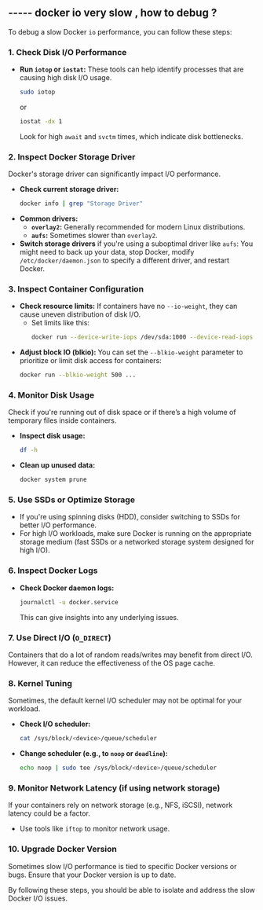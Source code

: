 ## -----  docker io very slow , how to debug ? 

To debug a slow Docker `io` performance, you can follow these steps:

### 1. **Check Disk I/O Performance**
   - **Run `iotop` or `iostat`:** 
     These tools can help identify processes that are causing high disk I/O usage.
     ```bash
     sudo iotop
     ```
     or
     ```bash
     iostat -dx 1
     ```
     Look for high `await` and `svctm` times, which indicate disk bottlenecks.

### 2. **Inspect Docker Storage Driver**
   Docker's storage driver can significantly impact I/O performance.
   - **Check current storage driver:**
     ```bash
     docker info | grep "Storage Driver"
     ```
   - **Common drivers:**
     - **`overlay2`:** Generally recommended for modern Linux distributions.
     - **`aufs`:** Sometimes slower than `overlay2`.
   - **Switch storage drivers** if you're using a suboptimal driver like `aufs`:
     You might need to back up your data, stop Docker, modify `/etc/docker/daemon.json` to specify a different driver, and restart Docker.

### 3. **Inspect Container Configuration**
   - **Check resource limits:** 
     If containers have no `--io-weight`, they can cause uneven distribution of disk I/O.
     - Set limits like this:
       ```bash
       docker run --device-write-iops /dev/sda:1000 --device-read-iops /dev/sda:1000
       ```
   - **Adjust block IO (blkio):**
     You can set the `--blkio-weight` parameter to prioritize or limit disk access for containers:
     ```bash
     docker run --blkio-weight 500 ...
     ```

### 4. **Monitor Disk Usage**
   Check if you're running out of disk space or if there’s a high volume of temporary files inside containers.
   - **Inspect disk usage:**
     ```bash
     df -h
     ```
   - **Clean up unused data:**
     ```bash
     docker system prune
     ```

### 5. **Use SSDs or Optimize Storage**
   - If you're using spinning disks (HDD), consider switching to SSDs for better I/O performance.
   - For high I/O workloads, make sure Docker is running on the appropriate storage medium (fast SSDs or a networked storage system designed for high I/O).

### 6. **Inspect Docker Logs**
   - **Check Docker daemon logs:**
     ```bash
     journalctl -u docker.service
     ```
     This can give insights into any underlying issues.

### 7. **Use Direct I/O (`O_DIRECT`)**
   Containers that do a lot of random reads/writes may benefit from direct I/O. However, it can reduce the effectiveness of the OS page cache.

### 8. **Kernel Tuning**
   Sometimes, the default kernel I/O scheduler may not be optimal for your workload.
   - **Check I/O scheduler:**
     ```bash
     cat /sys/block/<device>/queue/scheduler
     ```
   - **Change scheduler (e.g., to `noop` or `deadline`):**
     ```bash
     echo noop | sudo tee /sys/block/<device>/queue/scheduler
     ```

### 9. **Monitor Network Latency (if using network storage)**
   If your containers rely on network storage (e.g., NFS, iSCSI), network latency could be a factor.
   - Use tools like `iftop` to monitor network usage.

### 10. **Upgrade Docker Version**
   Sometimes slow I/O performance is tied to specific Docker versions or bugs. Ensure that your Docker version is up to date.

By following these steps, you should be able to isolate and address the slow Docker I/O issues.

